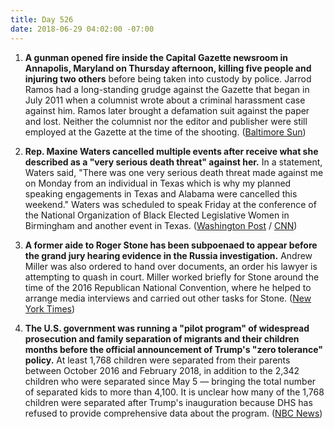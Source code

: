 ```yaml
---
title: Day 526
date: 2018-06-29 04:02:00 -07:00
---
```


1. **A gunman opened fire inside the Capital Gazette newsroom in Annapolis, Maryland on Thursday afternoon, killing five people and injuring two others** before being taken into custody by police. Jarrod Ramos had a long-standing grudge against the Gazette that began in July 2011 when a columnist wrote about a criminal harassment case against him. Ramos later brought a defamation suit against the paper and lost. Neither the columnist nor the editor and publisher were still employed at the Gazette at the time of the shooting. ([Baltimore Sun](http://www.baltimoresun.com/news/maryland/crime/bs-md-gazette-shooting-20180628-story.html))

2. **Rep. Maxine Waters cancelled multiple events after receive what she described as a "very serious death threat" against her.** In a statement, Waters said, "There was one very serious death threat made against me on Monday from an individual in Texas which is why my planned speaking engagements in Texas and Alabama were cancelled this weekend." Waters was scheduled to speak Friday at the conference of the National Organization of Black Elected Legislative Women in Birmingham and another event in Texas. ([Washington Post](https://www.washingtonpost.com/politics/rep-maxine-waters-cancels-events-due-to-very-serious-death-threat/2018/06/28/b5aca1c0-7b1c-11e8-80be-6d32e182a3bc_story.html?noredirect=on&utm_term=.ba23a0a09fdb) / [CNN](https://www.cnn.com/2018/06/28/politics/maxine-waters-threatened/index.html))

3. **A former aide to Roger Stone has been subpoenaed to appear before the grand jury hearing evidence in the Russia investigation.** Andrew Miller was also ordered to hand over documents, an order his lawyer is attempting to quash in court. Miller worked briefly for Stone around the time of the 2016 Republican National Convention, where he helped to arrange media interviews and carried out other tasks for Stone. ([New York Times](https://www.nytimes.com/2018/06/28/us/politics/roger-stone-andrew-miller-subpoenaed-trump.html))

4. **The U.S. government was running a "pilot program" of widespread prosecution and family separation of migrants and their children months before the official announcement of Trump's "zero tolerance" policy.** At least 1,768 children were separated from their parents between October 2016 and February 2018, in addition to the 2,342 children who were separated since May 5 — bringing the total number of separated kids to more than 4,100. It is unclear how many of the 1,768 children were separated after Trump's inauguration because DHS has refused to provide comprehensive data about the program. ([NBC News](https://www.nbcnews.com/storyline/immigration-border-crisis/trump-admin-ran-pilot-program-separating-migrant-families-2017-n887616))
